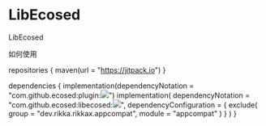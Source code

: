 # LibEcosed
LibEcosed

如何使用

repositories { 
    maven(url = "https://jitpack.io")
}

dependencies {
    implementation(dependencyNotation = "com.github.ecosed:plugin:[![](https://jitpack.io/v/ecosed/plugin.svg)](https://jitpack.io/#ecosed/plugin)")
    implementation(
        dependencyNotation = "com.github.ecosed:libecosed:[![](https://jitpack.io/v/ecosed/libecosed.svg)](https://jitpack.io/#ecosed/libecosed)",
        dependencyConfiguration = {
            exclude(
                group = "dev.rikka.rikkax.appcompat",
                module = "appcompat"
            )
        }
    )
}